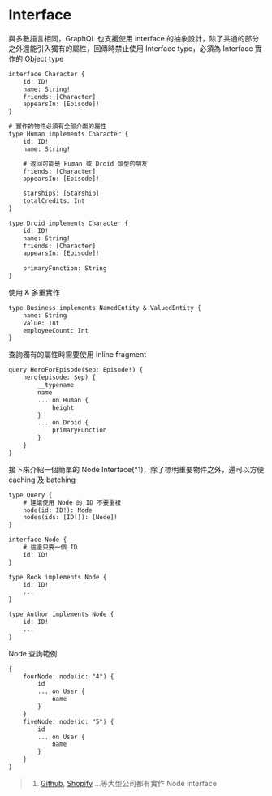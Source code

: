 # Interface

與多數語言相同，GraphQL 也支援使用 interface 的抽象設計，除了共通的部分之外還能引入獨有的屬性，回傳時禁止使用 Interface type，必須為 Interface 實作的 Object type

```txt
interface Character {
    id: ID!
    name: String!
    friends: [Character]
    appearsIn: [Episode]!
}

# 實作的物件必須有全部介面的屬性
type Human implements Character {
    id: ID!
    name: String!

    # 返回可能是 Human 或 Droid 類型的朋友
    friends: [Character]
    appearsIn: [Episode]!

    starships: [Starship]
    totalCredits: Int
}

type Droid implements Character {
    id: ID!
    name: String!
    friends: [Character]
    appearsIn: [Episode]!
    
    primaryFunction: String
}
```

使用 & 多重實作

```txt
type Business implements NamedEntity & ValuedEntity {
    name: String
    value: Int
    employeeCount: Int
}
```

查詢獨有的屬性時需要使用 Inline fragment

```txt
query HeroForEpisode($ep: Episode!) {
    hero(episode: $ep) {
        __typename
        name
        ... on Human {
            height
        }
        ... on Droid {
            primaryFunction
        }
    }
}
```

接下來介紹一個簡單的 Node Interface(*1)，除了標明重要物件之外，還可以方便 caching 及 batching

```txt
type Query {
    # 建議使用 Node 的 ID 不要重複
    node(id: ID!): Node
    nodes(ids: [ID!]): [Node]!
}

interface Node {
    # 這邊只要一個 ID
    id: ID!
}

type Book implements Node {
    id: ID!
    ...
}

type Author implements Node {
    id: ID!
    ...
}
```

Node 查詢範例

```txt
{
    fourNode: node(id: "4") {
        id
        ... on User {
            name
        }
    }
    fiveNode: node(id: "5") {
        id
        ... on User {
            name
        }
    }
}
```

> 1. [Github](https://developer.github.com/v4/), [Shopify](https://shopify.dev/docs/storefront-api/reference) ...等大型公司都有實作 Node interface